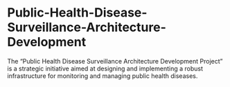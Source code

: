 # Public-Health-Disease-Surveillance-Architecture-Development
The “Public Health Disease Surveillance Architecture Development Project” is a strategic initiative aimed at designing and implementing a robust infrastructure for monitoring and managing public health diseases.
